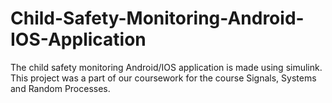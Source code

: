 # Child-Safety-Monitoring-Android-IOS-Application

The child safety monitoring Android/IOS application is made using simulink. This project was a part of our coursework for the course Signals, Systems and Random Processes.
